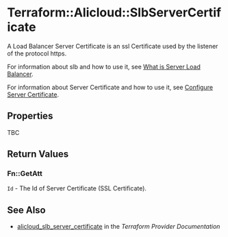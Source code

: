 # Terraform::Alicloud::SlbServerCertificate

A Load Balancer Server Certificate is an ssl Certificate used by the listener of the protocol https.

For information about slb and how to use it, see [What is Server Load Balancer](https://www.alibabacloud.com/help/doc-detail/27539.htm).

For information about Server Certificate and how to use it, see [Configure Server Certificate](https://www.alibabacloud.com/help/doc-detail/85968.htm).

## Properties

TBC

## Return Values

### Fn::GetAtt

`Id` - The Id of Server Certificate (SSL Certificate).

## See Also

* [alicloud_slb_server_certificate](https://www.terraform.io/docs/providers/alicloud/r/slb_server_certificate.html) in the _Terraform Provider Documentation_